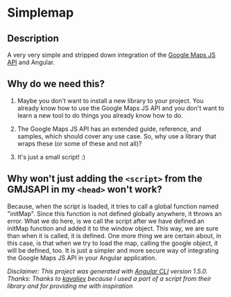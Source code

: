 # Simplemap

## Description
A very very simple and stripped down integration of the [Google Maps JS API](https://developers.google.com/maps/documentation/javascript/) and Angular.

## Why do we need this?

1. Maybe you don't want to install a new library to your project. You already know how to use the Google Maps JS API and you don't want to learn a new tool to do things you already know how to do.

2. The Google Maps JS API has an extended guide, reference, and samples, which should cover any use case. So, why use a library that wraps these (or some of these and not all)?

3. It's just a small script! :)

## Why won't just adding the `<script>` from the GMJSAPI in my `<head>` won't work?

Because, when the script is loaded, it tries to call a global function named "initMap". Since this function is not defined globally anywhere, it throws an error.
What we do here, is we call the script after we have defined an initMap function and added it to the window object. This way, we are sure than when it is called, it is defined. One more thing we are certain about, in this case, is that when we try to load the map, calling the google object, it will be defined, too. It is just a simpler and more secure way of integrating the Google Maps JS API in your Angular application.

_Disclaimer: This project was generated with [Angular CLI](https://github.com/angular/angular-cli) version 1.5.0._
_Thanks: Thanks to [kavaliev](https://github.com/kamaliev/google-maps-angular2) because I used a part of a script from their library and for providing me with inspiration_

